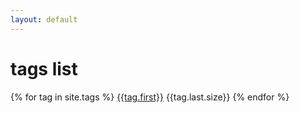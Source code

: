 ```yaml
---
layout: default
---
```

# tags list
{% for tag in site.tags %}
[{{tag.first}}]({{site.baseurl}}/atag.html?tag={{tag.first}})  {{tag.last.size}}
{% endfor %}